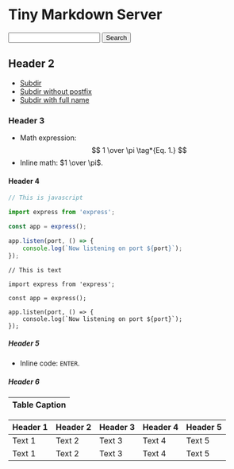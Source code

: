 # Tiny Markdown Server

<form action="/search">
    <input type="text" name="q" />
    <input type="submit" value="Search" />
</form>

## Header 2

- [Subdir](subdir)
- [Subdir without postfix](subdir/index)
- [Subdir with full name](subdir/index.md)

### Header 3

- Math expression:
$$
1 \over \pi \tag*{Eq. 1.}
$$
- Inline math: $1 \over \pi$.

#### Header 4

```javascript
// This is javascript

import express from 'express';

const app = express();

app.listen(port, () => {
    console.log(`Now listening on port ${port}`);
});
```

```text
// This is text

import express from 'express';

const app = express();

app.listen(port, () => {
    console.log(`Now listening on port ${port}`);
});
```

##### Header 5

- Inline code: `ENTER`.

##### Header 6

| Table Caption |
| ------------- |

| Header 1 | Header 2 | Header 3 | Header 4 | Header 5 |
| -------- | -------- | -------- | -------- | -------- |
| Text 1   | Text 2   | Text 3   | Text 4   | Text 5   |
| Text 1   | Text 2   | Text 3   | Text 4   | Text 5   |
